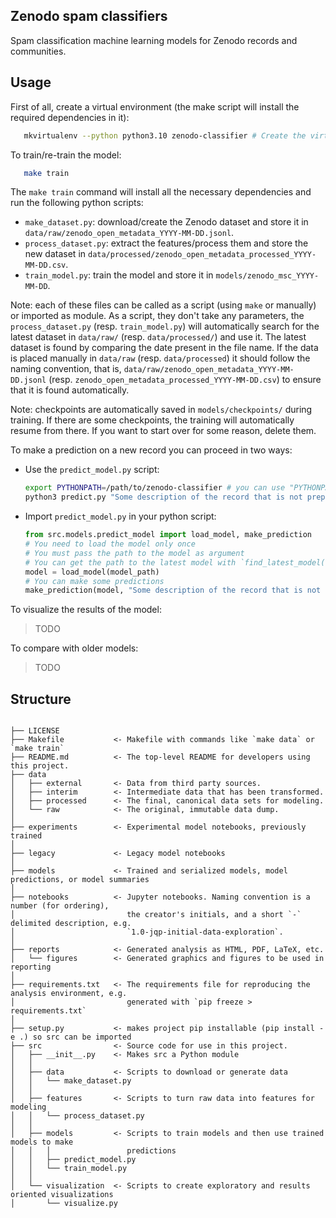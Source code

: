 ## Zenodo spam classifiers

Spam classification machine learning models for Zenodo records and communities.

## Usage

First of all, create a virtual environment (the make script will install the required dependencies in it):

```bash
   mkvirtualenv --python python3.10 zenodo-classifier # Create the virtual environment
```

To train/re-train the model:

```bash
   make train
```

The `make train` command will install all the necessary dependencies and run the following python scripts:

- `make_dataset.py`: download/create the Zenodo dataset and store it in `data/raw/zenodo_open_metadata_YYYY-MM-DD.jsonl`.
- `process_dataset.py`: extract the features/process them and store the new dataset in `data/processed/zenodo_open_metadata_processed_YYYY-MM-DD.csv`.
- `train_model.py`: train the model and store it in `models/zenodo_msc_YYYY-MM-DD`.

Note: each of these files can be called as a script (using `make` or manually) or imported as module. As a script, they don't take any parameters, the `process_dataset.py` (resp. `train_model.py`) will automatically search for the latest dataset in `data/raw/` (resp. `data/processed/`) and use it. The latest dataset is found by comparing the date present in the file name. If the data is placed manually in `data/raw` (resp. `data/processed`) it should follow the naming convention, that is, `data/raw/zenodo_open_metadata_YYYY-MM-DD.jsonl` (resp. `zenodo_open_metadata_processed_YYYY-MM-DD.csv`) to ensure that it is found automatically.

Note: checkpoints are automatically saved in `models/checkpoints/` during training. If there are some checkpoints, the training will automatically resume from there. If you want to start over for some reason, delete them.

To make a prediction on a new record you can proceed in two ways:

- Use the `predict_model.py` script:
  ```bash
  export PYTHONPATH=/path/to/zenodo-classifier # you can use "PYTHONPATH=$(pwd)" if you are in the zenodo-classifier directory
  python3 predict.py "Some description of the record that is not preprocess (but can be)"
  ```
- Import `predict_model.py` in your python script:
  ```python
  from src.models.predict_model import load_model, make_prediction
  # You need to load the model only once
  # You must pass the path to the model as argument
  # You can get the path to the latest model with `find_latest_model()` or pass the path to the model you want to use
  model = load_model(model_path)
  # You can make some predictions
  make_prediction(model, "Some description of the record that is not preprocess (but can be)")
  ```
  
To visualize the results of the model:

> TODO

To compare with older models:

> TODO

## Structure

```

├── LICENSE
├── Makefile           <- Makefile with commands like `make data` or `make train`
├── README.md          <- The top-level README for developers using this project.
├── data
│   ├── external       <- Data from third party sources.
│   ├── interim        <- Intermediate data that has been transformed.
│   ├── processed      <- The final, canonical data sets for modeling.
│   └── raw            <- The original, immutable data dump.
│
├── experiments        <- Experimental model notebooks, previously trained
│
├── legacy             <- Legacy model notebooks
│
├── models             <- Trained and serialized models, model predictions, or model summaries
│
├── notebooks          <- Jupyter notebooks. Naming convention is a number (for ordering),
│                         the creator's initials, and a short `-` delimited description, e.g.
│                         `1.0-jqp-initial-data-exploration`.
│
├── reports            <- Generated analysis as HTML, PDF, LaTeX, etc.
│   └── figures        <- Generated graphics and figures to be used in reporting
│
├── requirements.txt   <- The requirements file for reproducing the analysis environment, e.g.
│                         generated with `pip freeze > requirements.txt`
│
├── setup.py           <- makes project pip installable (pip install -e .) so src can be imported
├── src                <- Source code for use in this project.
│   ├── __init__.py    <- Makes src a Python module
│   │
│   ├── data           <- Scripts to download or generate data
│   │   └── make_dataset.py
│   │
│   ├── features       <- Scripts to turn raw data into features for modeling
│   │   └── process_dataset.py
│   │
│   ├── models         <- Scripts to train models and then use trained models to make
│   │   │                 predictions
│   │   ├── predict_model.py
│   │   └── train_model.py
│   │
│   └── visualization  <- Scripts to create exploratory and results oriented visualizations
│       └── visualize.py

```
